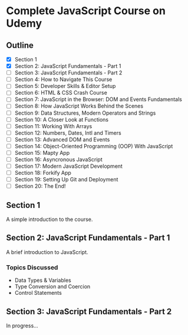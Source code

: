 # Complete JavaScript Course on Udemy

## Outline

- [x] Section 1
- [x] Section 2: JavaScript Fundamentals - Part 1
- [ ] Section 3: JavaScript Fundamentals - Part 2
- [ ] Section 4: How to Navigate This Course
- [ ] Section 5: Developer Skills & Editor Setup
- [ ] Section 6: HTML & CSS Crash Course
- [ ] Section 7: JavaScript in the Browser: DOM and Events Fundamentals
- [ ] Section 8: How JavaScript Works Behind the Scenes
- [ ] Section 9: Data Structures, Modern Operators and Strings
- [ ] Section 10: A Closer Look at Functions
- [ ] Section 11: Working With Arrays
- [ ] Section 12: Numbers, Dates, Intl and Timers
- [ ] Section 13: Advanced DOM and Events
- [ ] Section 14: Object-Oriented Programming (OOP) With JavaScript
- [ ] Section 15: Mapty App
- [ ] Section 16: Asyncronous JavaScript
- [ ] Section 17: Modern JavaScript Development
- [ ] Section 18: Forkify App
- [ ] Section 19: Setting Up Git and Deployment
- [ ] Section 20: The End!

## Section 1

A simple introduction to the course.

## Section 2: JavaScript Fundamentals - Part 1

A brief introduction to JavaScript.

### Topics Discussed

- Data Types & Variables
- Type Conversion and Coercion
- Control Statements

## Section 3: JavaScript Fundamentals - Part 2

In progress...
